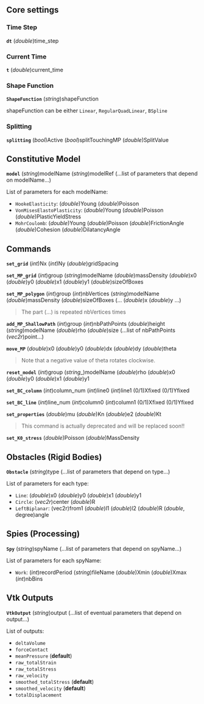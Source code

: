 ## Core settings

### Time Step
**`dt`** (_double_)time_step

### Current Time
**`t`** (_double_)current_time


### Shape Function
**`ShapeFunction`** (_string_)shapeFunction

shapeFunction can be either `Linear`, `RegularQuadLinear`, `BSpline`

### Splitting
**`splitting`**  (_bool_)Active (_bool_)splitTouchingMP (_double_)SplitValue

## Constitutive Model
**`model`** (_string_)modelName (_string_)modelRef (...list of parameters that depend on modelName...)

List of parameters for each modelName:

  - `HookeElasticity`: (_double_)Young (_double_)Poisson
  - `VonMisesElastoPlasticity`: (_double_)Young (_double_)Poisson (_double_)PlasticYieldStress
  - `MohrCoulomb`: (_double_)Young (_double_)Poisson (_double_)FrictionAngle (_double_)Cohesion (_double_)DilatancyAngle


## Commands

**`set_grid`**   (_int_)Nx  (_int_)Ny  (_double_)gridSpacing

**`set_MP_grid`**  (_int_)group (_string_)modelName (_double_)massDensity (_double_)x0  (_double_)y0  (_double_)x1  (_double_)y1 (_double_)sizeOfBoxes

**`set_MP_polygon`** (_int_)group  (_int_)nbVertices  (_string_)modelName  (_double_)massDensity (_double_)sizeOfBoxes  (... (_double_)x (_double_)y ...)

> The part (...) is repeated nbVertices times

**`add_MP_ShallowPath`** (_int_)group  (_int_)nbPathPoints (_double_)height (_string_)modelName (_double_)rho (_double_)size (...list of nbPathPoints (_vec2r_)point...)

**`move_MP`**   (_double_)x0  (_double_)y0  (_double_)dx  (_double_)dy  (_double_)theta

> Note that a negative value of theta rotates clockwise.

**`reset_model`**  (_int_)group  (_string__)modelName  (_double_)rho  (_double_)x0 (_double_)y0 (_double_)x1 (_double_)y1

**`set_BC_column`** (_int_)column_num (_int_)line0  (_int_)line1  (0/1)Xfixed  (0/1)Yfixed

**`set_BC_line`** (_int_)line_num (_int_)column0  (_int_)column1  (0/1)Xfixed  (0/1)Yfixed

**`set_properties`**  (_double_)mu  (_double_)Kn  (_double_)e2  (_double_)Kt

> This command is actually deprecated
> and will be replaced soon!!

**`set_K0_stress`** (_double_)Poisson  (_double_)MassDensity


## Obstacles (Rigid Bodies)

**`Obstacle`** (_string_)type (...list of parameters that depend on type...)

List of parameters for each type:

  - `Line`: (_double_)x0 (_double_)y0 (_double_)x1 (_double_)y1
  - `Circle`: (_vec2r_)center (_double_)R
  - `LeftBiplanar`: (vec2r)from1 (_double_)l1 (_double_)l2 (_double_)R (_double_, degree)angle

## Spies (Processing)

**`Spy`** (_string_)spyName (...list of parameters that depend on spyName...)

List of parameters for each spyName:

  - `Work`:  (_int_)recordPeriod  (_string_)fileName (_double_)Xmin (_double_)Xmax (_int_)nbBins

## Vtk Outputs

**`VtkOutput`** (_string_)output (...list of eventual parameters that depend on output...)

List of outputs:

  - `deltaVolume`
  - `forceContact`
  - `meanPressure` (**default**)
  - `raw_totalStrain`
  - `raw_totalStress`
  - `raw_velocity`
  - `smoothed_totalStress` (**default**)
  - `smoothed_velocity` (**default**)
  - `totalDisplacement`

  